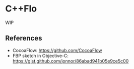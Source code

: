 # C++Flo

WIP

## References

- CocoaFlow: https://github.com/CocoaFlow
- FBP sketch in Objective-C: https://gist.github.com/jonnor/86abad941b05e9ce5c00
